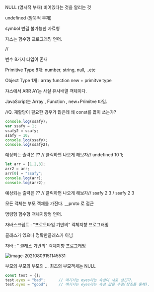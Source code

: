 NULL (명시적 부재) 비어있다는 것을 알리는 것

undefined (암묵적 부재)

symbol 변결 불가능한 자료형

자스는 함수형 프로그래밍 언어. 

//

변수 8가지 타입이 존재

Primitive Type 8개: number, string, null,  ..etc

Object Type 1개 : array function new + primitve type

쟈스에서 ARR AY는 사실 유사배열 객체이다. 

JavaScript는 Array , Function , new+Primitve 타입.

//Q. 재할당이 필요한 경우가 많은데 왜 const를 많이 쓰는가?

```javascript
console.log(ssafy);
var ssafy = 1;
ssafy2 = ssafy;
ssafy = 10;
console.log(ssafy);
console.log(ssafy2);
```

예상되는 출력은 ?? // 클릭하면 나오게 해보자// undefined 10 1;

```javascript
let arr = [1,2,3];
arr2 = arr;
arr[0] = "ssafy";
console.log(arr);
console.log(arr2);

```

예상되는 출력은 ?? // 클릭하면 나오게 해보자// ssafy 2 3 / ssafy 2 3

모든 객체는 부모 객체를 가진다. __proto 로 접근

명령형 함수형 객체지향형 언어.

자바스크립트 : "프로토타입 기반의"  객체지향 프로그래밍

클래스가 있으나 명확한클래스가 아님

자바 : " 클래스 기반의" 객체지향 프로그래밍

![image-20210809151145531](C:\Users\alxn8\AppData\Roaming\Typora\typora-user-images\image-20210809151145531.png)

부모의 부모의 부모의 ... 최초의 부모객체는 NULL

```js
const test = {};
test.eyes = "bad";		// 여기서는 eyes라는 속성이 새로 생긴다.
test.eyes = "good";		// 여기서는 eyes라는 속성 값을 수정(참조를 통해).
```

